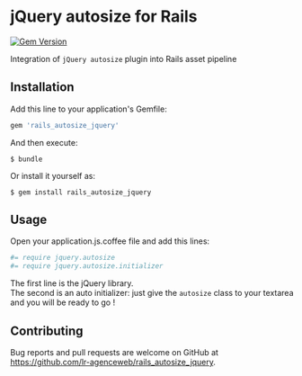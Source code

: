 # jQuery autosize for Rails

[![Gem Version](https://badge.fury.io/rb/rails_autosize_jquery.svg)](https://badge.fury.io/rb/rails_autosize_jquery)

Integration of `jQuery autosize` plugin into Rails asset pipeline

## Installation

Add this line to your application's Gemfile:

```ruby
gem 'rails_autosize_jquery'
```

And then execute:

    $ bundle

Or install it yourself as:

    $ gem install rails_autosize_jquery

## Usage

Open your application.js.coffee file and add this lines:
```coffee
#= require jquery.autosize
#= require jquery.autosize.initializer
```

The first line is the jQuery library.  
The second is an auto initializer: just give the `autosize` class to your textarea and you will be ready to go !  

## Contributing

Bug reports and pull requests are welcome on GitHub at https://github.com/lr-agenceweb/rails_autosize_jquery.

